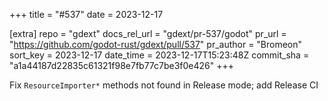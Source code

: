 +++
title = "#537"
date = 2023-12-17

[extra]
repo = "gdext"
docs_rel_url = "gdext/pr-537/godot"
pr_url = "https://github.com/godot-rust/gdext/pull/537"
pr_author = "Bromeon"
sort_key = 2023-12-17
date_time = 2023-12-17T15:23:48Z
commit_sha = "a1a44187d22835c61321f98e7fb77c7be3f0e426"
+++

Fix `ResourceImporter*` methods not found in Release mode; add Release CI
